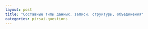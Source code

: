 ```yaml
---
layout: post
title: "Составные типы данных, записи, структуры, объединения"
categories: pirsai-questions
---
```


